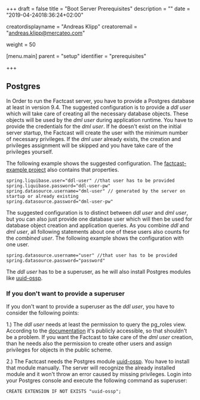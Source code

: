 +++
draft = false
title = "Boot Server Prerequisites"
description = ""
date = "2019-04-24018:36:24+02:00"

creatordisplayname = "Andreas Klipp"
creatoremail = "andreas.klipp@mercateo.com"

weight = 50

[menu.main]
parent = "setup"
identifier = "prerequisites"


+++



## Postgres

In Order to run the Factcast server, you have to provide a Postgres database at least in version 9.4.
The suggested configuration is to provide a _ddl user_ which will take care of creating all the necessary database objects. These objects will be used by the _dml user_ during application runtime. You have to provide the credentials for the _dml user_. If he doesn't exist on the initial server startup, the Factcast will create the user with the minimum number of necessary privileges. If the _dml user_ already exists, the creation and privileges assignment will be skipped and you have take care of the privileges yourself.


The following example shows the suggested configuration. The [factcast-example project](https://github.com/factcast/factcast/tree/master/factcast-examples/factcast-example-server) also contains that properties.

```
spring.liquibase.user="ddl-user" //that user has to be provided
spring.liquibase.password="ddl-user-pw"
spring.datasource.username="dml-user" // generated by the server on startup or already existing
spring.datasource.password="dml-user-pw"
```

The suggested configuration is to distinct between _ddl user_ and _dml user_, but you can also just provide one database user which will then be used for database object creation and application queries. As you combine _ddl_ and _dml_ _user_, all following statements about one of these users also counts for the _combined user_.
The following example shows the configuration with one user.

```
spring.datasource.username="user" //that user has to be provided
spring.datasource.password="password"
```


The _ddl user_ has to be a superuser, as he will also install Postgres modules like [uuid-ossp](https://www.postgresql.org/docs/11/uuid-ossp.html).

### If you don't want to provide a superuser 

If you don't want to provide a superuser as the _ddl user_, you have to consider the following points:

1.) The _ddl user_ needs at least the permission to query the pg_roles view. According to the [documentation](https://www.postgresql.org/docs/10/view-pg-roles.html) it's publicly accessible, so that shouldn't be a problem. If you want the Factcast to take care of the _dml user_ creation, than he needs also the permission to create other users and assign privileges for objects in the public scheme.

2.) The Factcast needs the Postgres module [uuid-ossp](https://www.postgresql.org/docs/11/uuid-ossp.html). You have to install that module manually. The server will recognize the already installed module and it won't throw an error caused by missing privileges.
Login into your Postgres console and execute the following command as superuser:

```
CREATE EXTENSION IF NOT EXISTS "uuid-ossp";
``` 

